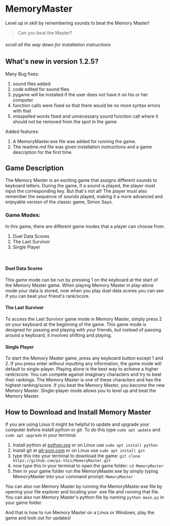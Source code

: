 # MemoryMaster
Level up in skill by remembering sounds to beat the Memory Master!
<br>
> Can you beat the Master?
###### scroll all the way down for installation instructions
## What's new in version 1.2.5?

Many Bug fixes:
1. sound files added
2. code edited for sound files
3. pygame will be installed if the user does not have it on his or her computer
4. function calls were fixed so that there would be no more syntax errors with that
5. misspelled words fixed and unnecessary sound function call where it should not be removed from the spot in the game

Added features:
1. A MemoryMaster.exe file was added for running the game.
2. The readme.md file was given installation instructions and a game description for the first time.


## Game Description

The Memory Master is an exciting game that assigns different sounds to keyboard letters. During the game, if a sound is played, the player must input the corresponding key. But that's not all! The player must also remember the sequence of sounds played, making it a more advanced and enjoyable version of the classic game, Simon Says.

### Game Modes:

In this game, there are different game modes that a player can choose from.
<br>
1. Duel Data Scores
2. The Last Survivor
3. Single Player
<br>

#### Duel Data Scores

This game mode can be run by pressing 1 on the keyboard at the start of the Memory Master game.
When playing Memory Master in play-alone mode your data is stored, now when you play duel data scores you can see if you can beat your friend's rank/score.

#### The Last Survivor

To access the Last Survivor game mode in Memory Master, simply press 2 on your keyboard at the beginning of the game. This game mode is designed for passing and playing with your friends, but instead of passing around a keyboard, it involves shifting and playing.

#### Single Player

To start the Memory Master game, press any keyboard button except 1 and 2. If you press enter without inputting any information, the game mode will default to single-player. Playing alone is the best way to achieve a higher rank/score. You can compete against imaginary characters and try to beat their rankings. The Memory Master is one of these characters and has the highest ranking/score. If you beat the Memory Master, you become the new Memory Master. Single-player mode allows you to level up and beat the Memory Master.

## How to Download and Install Memory Master

If you are using Linux It might be helpful to update and upgrade your computer before install python or git. To do this type `sudo apt update` and `sudo apt upgrade` in your terminal.


1. Install python at [python.org](https://www.python.org/downloads/) or on Linux use `sudo apt install python`
2. Install git at [git-scm.com](https://git-scm.com/book/en/v2/Getting-Started-Installing-Git) or on Linux use `sudo apt install git`
3. type this into your terminal to download the game: `git clone https://github.com/pi-this/MemoryMaster.git`
4. now type this in your terminal to open the game folder: `cd MemoryMaster`
5. then in your game folder run the MemoryMaster.exe by simply typing MemoryMaster into your command prompt: `MemoryMaster`

You can also run Memory Master by running the MemoryMaster.exe file by opening your file explorer and locating your .exe file and running that file.
You can also run Memory Master's python file by running `python main.py` in your game folder.

And that is how to run Memory Master on a Linux or Windows, play the game and look out for updates!




